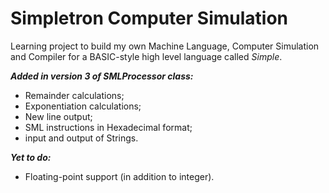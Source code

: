 # Simpletron Computer Simulation

Learning project to build my own Machine Language, Computer Simulation and Compiler for a BASIC-style high level language called *Simple*.

**_Added in version 3 of SMLProcessor class:_**

* Remainder calculations;
* Exponentiation calculations;
* New line output;
* SML instructions in Hexadecimal format;
* input and output of Strings.

**_Yet to do:_**

* Floating-point support (in addition to integer).
